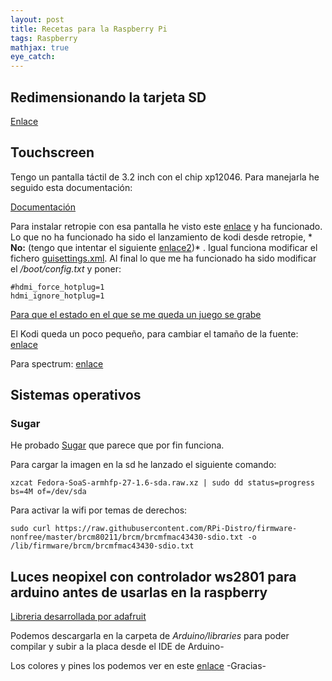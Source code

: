 ```yaml
---
layout: post
title: Recetas para la Raspberry Pi
tags: Raspberry
mathjax: true
eye_catch: 
---
```


## Redimensionando la tarjeta SD

[Enlace](https://github.com/qrti/shrink)

## Touchscreen

Tengo un pantalla táctil de 3.2 inch con el chip xp12046. Para manejarla he seguido esta documentación:

[Documentación](https://www.waveshare.com/wiki/3.2inch_RPi_LCD_(B))

Para instalar retropie con esa pantalla he visto este [enlace](https://retropie.org.uk/forum/topic/4983/retropie-and-waveshare-3-2-b-screen) y ha funcionado. Lo que no ha funcionado ha sido el lanzamiento de kodi desde retropie, * **No:** (tengo que intentar el siguiente [enlace2](https://www.opendisplaycase.com/kodidisplayinfo-program.html))* . Igual funciona modificar el fichero [guisettings.xml](https://retropie.org.uk/forum/topic/2321/booting-into-kodi-black-screen-flashing-freezing/8). Al final lo que me ha funcionado ha sido modificar el */boot/config.txt* y poner:

```
#hdmi_force_hotplug=1
hdmi_ignore_hotplug=1
```

[Para que el estado en el que se me queda un juego se grabe](https://retropie.org.uk/docs/FAQ/#why-arent-my-in-game-saves-working-properly)

El Kodi queda un poco pequeño, para cambiar el tamaño de la fuente: [enlace](https://forum.kodi.tv/showthread.php?tid=195752)

Para spectrum: [enlace](https://www.fororaspberry.es/viewtopic.php?t=4566)

## Sistemas operativos

### Sugar

He probado [Sugar](https://wiki.sugarlabs.org/go/Sugar_on_a_Stick/Raspberry_Pi) que parece que por fin funciona.

Para cargar la imagen en la sd he lanzado el siguiente comando:

```
xzcat Fedora-SoaS-armhfp-27-1.6-sda.raw.xz | sudo dd status=progress bs=4M of=/dev/sda 
```
Para activar la wifi por temas de derechos:

`sudo curl https://raw.githubusercontent.com/RPi-Distro/firmware-nonfree/master/brcm80211/brcm/brcmfmac43430-sdio.txt -o /lib/firmware/brcm/brcmfmac43430-sdio.txt`

## Luces neopixel con controlador ws2801 para arduino antes de usarlas en la raspberry

[Libreria desarrollada por adafruit](https://github.com/adafruit/Adafruit-WS2801-Library)

Podemos descargarla en la carpeta de *Arduino/libraries* para poder compilar y subir a la placa desde el IDE de Arduino-

Los colores y pines los podemos ver en este [enlace](http://soloelectronicos.com/2017/05/07/como-detectar-la-combinacion-de-colores-de-una-tira-de-leds-ws2801/) -Gracias-

